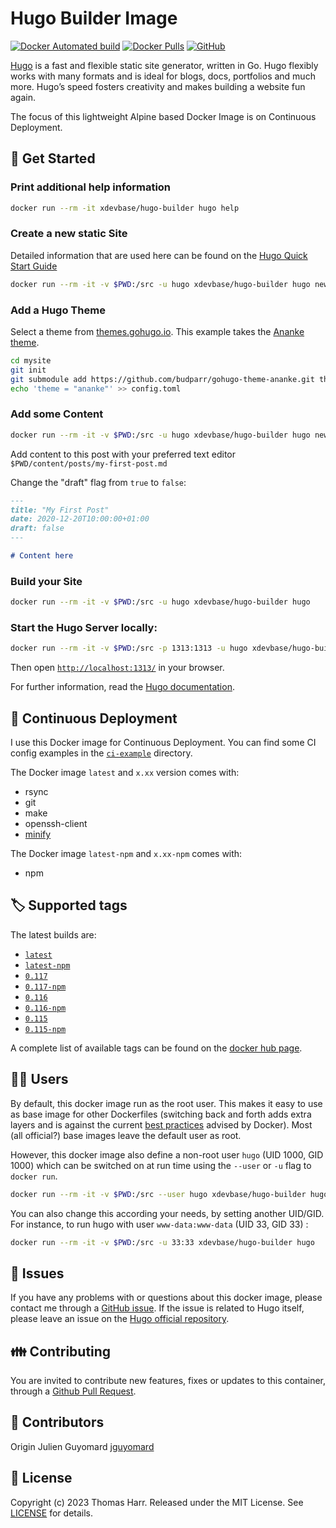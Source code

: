 # Hugo Builder Image

[![Docker Automated build](https://img.shields.io/docker/automated/xdevbase/hugo-builder.svg)](https://store.docker.com/community/images/xdevbase/hugo-builder)
[![Docker Pulls](https://img.shields.io/docker/pulls/xdevbase/hugo-builder.svg)](https://store.docker.com/community/images/xdevbase/hugo-builder)
[![GitHub](https://img.shields.io/github/license/xdevbase/hugo-builder.svg)](https://img.shields.io/github/license/xdevbase/hugo-builder)

[Hugo](https://gohugo.io/) is a fast and flexible static site generator, written in Go.
Hugo flexibly works with many formats and is ideal for blogs, docs, portfolios and much more.
Hugo’s speed fosters creativity and makes building a website fun again.

The focus of this lightweight Alpine based Docker Image is on Continuous Deployment.

## 📝 Get Started

### Print additional help information

```bash
docker run --rm -it xdevbase/hugo-builder hugo help
```

### Create a new static Site

Detailed information that are used here can be found on the [Hugo Quick Start Guide](https://gohugo.io/getting-started/quick-start/)

```bash
docker run --rm -it -v $PWD:/src -u hugo xdevbase/hugo-builder hugo new site mysite
```

### Add a Hugo Theme

Select a theme from [themes.gohugo.io](https://themes.gohugo.io/). This example takes the [Ananke theme](https://themes.gohugo.io/gohugo-theme-ananke/).

```bash
cd mysite
git init
git submodule add https://github.com/budparr/gohugo-theme-ananke.git themes/ananke;
echo 'theme = "ananke"' >> config.toml
```

### Add some Content

```bash
docker run --rm -it -v $PWD:/src -u hugo xdevbase/hugo-builder hugo new posts/my-first-post.md
```

Add content to this post with your preferred text editor `$PWD/content/posts/my-first-post.md`

Change the "draft" flag from `true` to `false`:

```Markdown
---
title: "My First Post"
date: 2020-12-20T10:00:00+01:00
draft: false
---

# Content here
```

### Build your Site

```bash
docker run --rm -it -v $PWD:/src -u hugo xdevbase/hugo-builder hugo
```

### Start the Hugo Server locally:

```bash
docker run --rm -it -v $PWD:/src -p 1313:1313 -u hugo xdevbase/hugo-builder hugo server -D -w --bind=0.0.0.0
```

Then open [`http://localhost:1313/`](http://localhost:1313/) in your browser.

For further information, read the [Hugo documentation](https://gohugo.io/documentation/).

## 🚚 Continuous Deployment

I use this Docker image for Continuous Deployment. You can find some CI config examples in the [`ci-example`](https://github.com/xdevbase/hugo-builder/tree/master/ci-example) directory.

The Docker image `latest` and `x.xx` version comes with:

- rsync
- git
- make
- openssh-client
- [minify](https://github.com/tdewolff/minify)

The Docker image `latest-npm` and `x.xx-npm` comes with:

- npm

## 🏷 Supported tags

The latest builds are:

- [`latest`](https://github.com/xdevbase/hugo-builder/blob/main/Dockerfile)
- [`latest-npm`](https://github.com/xdevbase/hugo-builder/blob/main/npm/Dockerfile)
- [`0.117`](https://github.com/xdevbase/hugo-builder/blob/v0.117.0/Dockerfile)
- [`0.117-npm`](https://github.com/xdevbase/hugo-builder/blob/v0.117.0/npm/Dockerfile)
- [`0.116`](https://github.com/xdevbase/hugo-builder/blob/v0.116.1/Dockerfile)
- [`0.116-npm`](https://github.com/xdevbase/hugo-builder/blob/v0.116.1/npm/Dockerfile)
- [`0.115`](https://github.com/xdevbase/hugo-builder/blob/v0.115.4/Dockerfile)
- [`0.115-npm`](https://github.com/xdevbase/hugo-builder/blob/v0.115.4/npm/Dockerfile)

A complete list of available tags can be found on the [docker hub page](https://hub.docker.com/r/xdevbase/hugo-builder/tags).

## 🧑‍💻 Users

By default, this docker image run as the root user. This makes it easy to use as base image for other Dockerfiles (switching back and forth adds extra layers and is against the current [best practices](https://docs.docker.com/engine/userguide/eng-image/dockerfile_best-practices/#user) advised by Docker). Most (all official?) base images leave the default user as root.

However, this docker image also define a non-root user `hugo` (UID 1000, GID 1000) which can be switched on at run time using the `--user` or `-u` flag to `docker run`.

```bash
docker run --rm -it -v $PWD:/src --user hugo xdevbase/hugo-builder hugo
```

You can also change this according your needs, by setting another UID/GID. For instance, to run hugo with user `www-data:www-data` (UID 33, GID 33) :

```bash
docker run --rm -it -v $PWD:/src -u 33:33 xdevbase/hugo-builder hugo
```

## 🐞 Issues

If you have any problems with or questions about this docker image, please contact me through a [GitHub issue](https://github.com/xdevbase/hugo-builder/issues).
If the issue is related to Hugo itself, please leave an issue on the [Hugo official repository](https://github.com/spf13/hugo).

## 👪 Contributing

You are invited to contribute new features, fixes or updates to this container, through a [Github Pull Request](https://github.com/xdevbase/hugo-builder/pulls).

## 🙏 Contributors

Origin Julien Guyomard [jguyomard](https://github.com/jguyomard)

## 📜 License

Copyright (c) 2023 Thomas Harr. Released under the MIT License. See [LICENSE][license] for details.

[license]: LICENSE
